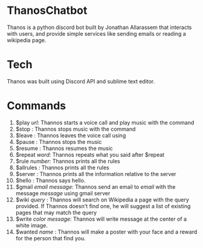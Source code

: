 # ThanosChatbot

Thanos is a python discord bot built by Jonathan Allarassem that interacts with users, and provide simple services like sending emails or reading a wikipedia page. 

# Tech

Thanos was built using Discord API and sublime text editor.

# Commands

1. $play *url*: Thannos starts a voice call and play music with the command
2. $stop : Thannos stops music with the command 
3. $leave : Thannos leaves the voice call using 
4. $pause : Thannos stops the music
5. $resume : Thannos resumes the music
6. $repeat *word*: Thannos repeats what you said after $repeat
7. $rule *number*: Thannos prints all the rules
8. $allrules : Thannos prints all the rules
9. $server : Thannos prints all the information relative to the server
10. $hello : Thannos says hello.
11. $gmail *email* *message*: Thannos send an email to *email* with the message *message* using gmail server
12. $wiki *query* : Thannos will search on Wikipedia a page with the query provided. If Thannos doesn't find one, he will suggest a list of existing pages that may match the query
13. $write *color* *message*: Thannos will write message at the center of a white image.
14. $wanted *name* : Thannos will make a poster with your face and a reward for the person that find you.
 
